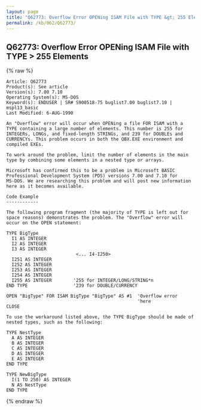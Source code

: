 ```yaml
---
layout: page
title: "Q62773: Overflow Error OPENing ISAM File with TYPE &gt; 255 Elements"
permalink: /kb/062/Q62773/
---
```


## Q62773: Overflow Error OPENing ISAM File with TYPE &gt; 255 Elements

{% raw %}

	Article: Q62773
	Product(s): See article
	Version(s): 7.00 7.10
	Operating System(s): MS-DOS
	Keyword(s): ENDUSER | SR# S900518-75 buglist7.00 buglist7.10 | mspl13_basic
	Last Modified: 6-AUG-1990
	
	An "Overflow" error will occur when OPENing a file FOR ISAM with a
	TYPE containing a large number of elements. This number is 255 for
	INTEGERs, LONGs, and fixed-length STRINGs, and 239 for DOUBLEs and
	CURRENCYs. This problem occurs in both the QBX.EXE environment and
	compiled EXEs.
	
	To work around the problem, limit the number of elements in the main
	type by combining some elements in a nested type or arrays.
	
	Microsoft has confirmed this to be a problem in Microsoft BASIC
	Professional Development System (PDS) versions 7.00 and 7.10 for
	MS-DOS. We are researching this problem and will post new information
	here as it becomes available.
	
	Code Example
	------------
	
	The following program fragment (the majority of TYPE is left out for
	space reasons) demonstrates the problem. The "Overflow" error will
	occur on the OPEN statement:
	
	TYPE BigType
	  I1 AS INTEGER
	  I2 AS INTEGER
	  I3 AS INTEGER
	                          <... I4-I250>
	  I251 AS INTEGER
	  I252 AS INTEGER
	  I253 AS INTEGER
	  I254 AS INTEGER
	  I255 AS INTEGER        '255 for INTEGER/LONG/STRING*n
	END TYPE                 '239 for DOUBLE/CURRENCY
	
	OPEN "BigType" FOR ISAM BigType "BigType" AS #1  'Overflow error
	                                                 'here
	CLOSE
	
	To use the workaround listed above, the TYPE BigType should be made of
	nested types, such as the following:
	
	TYPE NestType
	  A AS INTEGER
	  B AS INTEGER
	  C AS INTEGER
	  D AS INTEGER
	  E AS INTEGER
	END TYPE
	
	TYPE NewBigType
	  I(1 TO 250) AS INTEGER
	  N AS NestType
	END TYPE

{% endraw %}

